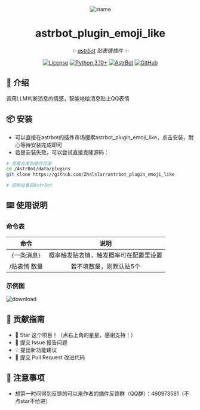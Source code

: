 
<div align="center">

![:name](https://count.getloli.com/@astrbot_plugin_emoji_like?name=astrbot_plugin_emoji_like&theme=minecraft&padding=6&offset=0&align=top&scale=1&pixelated=1&darkmode=auto)

# astrbot_plugin_emoji_like

_✨ [astrbot](https://github.com/AstrBotDevs/AstrBot) 贴表情插件 ✨_  

[![License](https://img.shields.io/badge/License-MIT-green.svg)](https://opensource.org/licenses/MIT)
[![Python 3.10+](https://img.shields.io/badge/Python-3.10%2B-blue.svg)](https://www.python.org/)
[![AstrBot](https://img.shields.io/badge/AstrBot-3.4%2B-orange.svg)](https://github.com/Soulter/AstrBot)
[![GitHub](https://img.shields.io/badge/作者-Zhalslar-blue)](https://github.com/Zhalslar)

</div>

## 🤝 介绍

调用LLM判断消息的情感，智能地给消息贴上QQ表情

## 📦 安装

- 可以直接在astrbot的插件市场搜索astrbot_plugin_emoji_like，点击安装，耐心等待安装完成即可
- 若是安装失败，可以尝试直接克隆源码：

```bash
# 克隆仓库到插件目录
cd /AstrBot/data/plugins
git clone https://github.com/Zhalslar/astrbot_plugin_emoji_like

# 控制台重启AstrBot
```

## ⌨️ 使用说明

### 命令表

|     命令      |        说明         |
|:-------------:|:----------------------------:|
| {一条消息}     | 概率触发贴表情，触发概率可在配置里设置  |
| /贴表情 数量  | 若不填数量，则默认贴5个    |

### 示例图

![download](https://github.com/user-attachments/assets/22d4a258-1d84-430e-9832-de2b12cdd9cf)

## 👥 贡献指南

- 🌟 Star 这个项目！（点右上角的星星，感谢支持！）
- 🐛 提交 Issue 报告问题
- 💡 提出新功能建议
- 🔧 提交 Pull Request 改进代码

## 📌 注意事项

- 想第一时间得到反馈的可以来作者的插件反馈群（QQ群）：460973561（不点star不给进）
